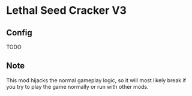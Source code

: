 # Lethal Seed Cracker V3

## Config
TODO

## Note
This mod hijacks the normal gameplay logic, so it will most likely break if you try to play the game normally or run with other mods.

